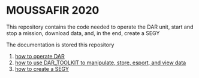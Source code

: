 # MOUSSAFIR 2020 
This repository contains the code needed to operate the DAR unit, start and stop a mission, download data, and, in the end, create a SEGY

The documentation is stored this repository

1) [how to operate DAR](DOCUMENTATION/HOW_OPERATE_DAR.md)
2) [how to use DAR_TOOLKIT to manipulate, store, esport, and view data](DOCUMENTATION/DAR_TOOLKIT.md)
3) [how to create a SEGY](DOCUMENTATION/SEGY_CREATION_Guide,ms)

   
